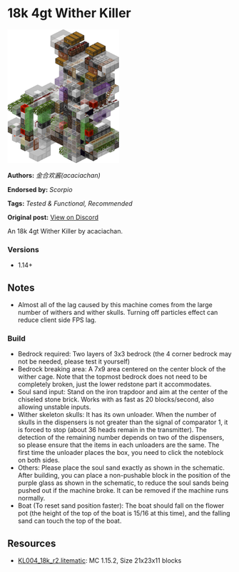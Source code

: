 # 18k 4gt Wither Killer
<img alt="image.png" src="images/image.png?raw=1" height="300px">

**Authors:** *金合欢酱(acaciachan)*

**Endorsed by:** *Scorpio*

**Tags:** *Tested & Functional, Recommended*

**Original post:** [View on Discord](https://discord.com/channels/913065809096638494/1392515706473414656)

An 18k 4gt Wither Killer by acaciachan.
### Versions
- 1.14+

## Notes
- Almost all of the lag caused by this machine comes from the large number of withers and wither skulls. Turning off particles effect can reduce client side FPS lag.
### Build
- Bedrock required: Two layers of 3x3 bedrock (the 4 corner bedrock may not be needed, please test it yourself)
- Bedrock breaking area: A 7x9 area centered on the center block of the wither cage. Note that the topmost bedrock does not need to be completely broken, just the lower redstone part it accommodates.
- Soul sand input: Stand on the iron trapdoor and aim at the center of the chiseled stone brick. Works with as fast as 20 blocks/second, also allowing unstable inputs.
- Wither skeleton skulls: It has its own unloader. When the number of skulls in the dispensers is not greater than the signal of comparator 1, it is forced to stop (about 36 heads remain in the transmitter). The detection of the remaining number depends on two of the dispensers, so please ensure that the items in each unloaders are the same. The first time the unloader places the box, you need to click the noteblock on both sides.
- Others: Please place the soul sand exactly as shown in the schematic. After building,  you can place a non-pushable block in the position of the purple glass as shown in the schematic, to reduce the soul sands being pushed out if the machine broke. It can be removed if the machine runs normally.
- Boat (To reset sand position faster): The boat should fall on the flower pot (the height of the top of the boat is 15/16 at this time), and the falling sand can touch the top of the boat.

## Resources
- [KL004_18k_r2.litematic](attachments/KL004_18k_r2.litematic): MC 1.15.2, Size 21x23x11 blocks
